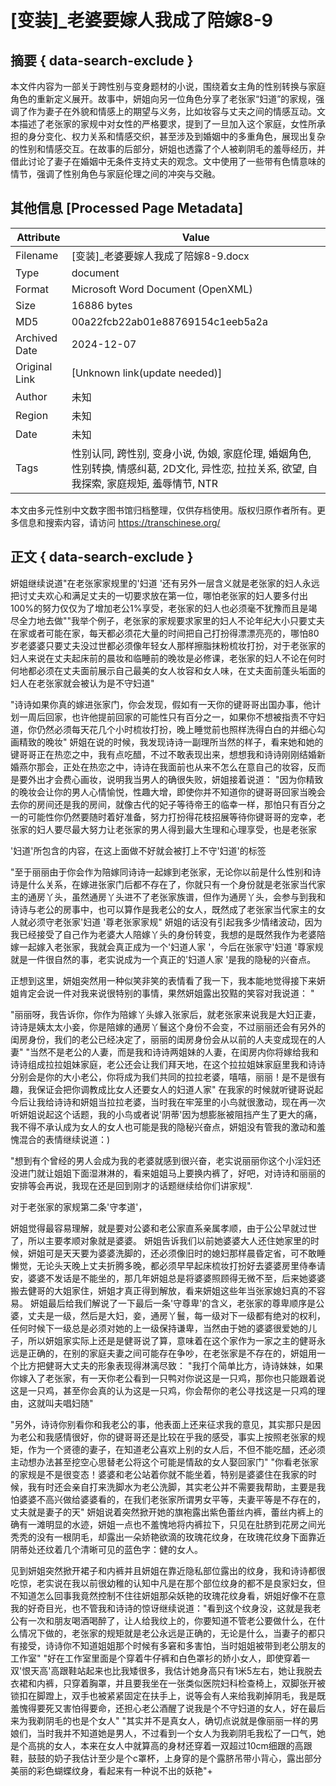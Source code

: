 # [变装]_老婆要嫁人我成了陪嫁8-9



## 摘要  { data-search-exclude }

<!-- tcd_abstract -->
本文件内容为一部关于跨性别与变身题材的小说，围绕着女主角的性别转换与家庭角色的重新定义展开。故事中，妍姐向另一位角色分享了老张家“妇道”的家规，强调了作为妻子在外貌和情感上的期望与义务，比如妆容与丈夫之间的情感互动。文本描述了老张家的家规中对女性的严格要求，提到了一旦加入这个家庭，女性所承担的身分变化、权力关系和情感交织，甚至涉及到婚姻中的多重角色，展现出复杂的性别和情感交互。在故事的后部分，妍姐也透露了个人被剃阴毛的羞辱经历，并借此讨论了妻子在婚姻中无条件支持丈夫的观念。文中使用了一些带有色情意味的情节，强调了性别角色与家庭伦理之间的冲突与交融。

<!-- tcd_abstract_end -->

## 其他信息 [Processed Page Metadata]

| Attribute       | Value                                  |
|-----------------|----------------------------------------|
| Filename        | [变装]_老婆要嫁人我成了陪嫁8-9.docx                             |
| Type            | document                                 |
| Format          | Microsoft Word Document (OpenXML)                               |
| Size            | 16886 bytes                           |
| MD5             | 00a22fcb22ab01e88769154c1eeb5a2a                                  |
| Archived Date   | 2024-12-07                             |
| Original Link   | [Unknown link(update needed)]                         |
| Author          | 未知                               |
| Region          | 未知                               |
| Date            | 未知                                 |
| Tags            | 性别认同, 跨性别, 变身小说, 伪娘, 家庭伦理, 婚姻角色, 性别转换, 情感纠葛, 2D文化, 异性恋, 拉拉关系, 欲望, 自我探索, 家庭规矩, 羞辱情节, NTR                                 |

本文由多元性别中文数字图书馆归档整理，仅供存档使用。版权归原作者所有。更多信息和搜索内容，请访问 <https://transchinese.org/>


## 正文 { data-search-exclude }

<!-- tcd_main_text -->
妍姐继续说道"在老张家家规里的'妇道 '还有另外一层含义就是老张家的妇人永远把讨丈夫欢心和满足丈夫的一切要求放在第一位，哪怕老张家的妇人要多付出100%的努力仅仅为了增加老公1%享受，老张家的妇人也必须毫不犹豫而且是竭尽全力地去做""我举个例子，老张家的家规要求家里的妇人不论年纪大小只要丈夫在家或者可能在家，每天都必须花大量的时间把自己打扮得漂漂亮亮的，哪怕80岁老婆婆只要丈夫没过世都必须像年轻女人那样擦脂抹粉梳妆打扮，对于老张家的妇人来说在丈夫起床前的晨妆和临睡前的晚妆是必修课，老张家的妇人不论在何时何地都必须在丈夫面前展示自己最美的女人妆容和女人味，在丈夫面前蓬头垢面的妇人在老张家就会被认为是不守妇道"

"诗诗如果你真的嫁进张家门，你会发现，假如有一天你的键哥哥出国办事，他计划一周后回家，也许他提前回家的可能性只有百分之一，如果你不想被指责不守妇道，你仍然必须每天花几个小时梳妆打扮，晚上睡觉前也照样洗得白白的并细心勾画精致的晚妆" 妍姐在说的时候，我发现诗诗一副理所当然的样子，看来她和她的键哥哥正在热恋之中，我有点吃醋，不过不敢表现出来，想想我和诗诗刚刚结婚新婚燕尔那会，正处在热恋之中，诗诗在我面前也从来不怎么在意自己的妆容，反而是要外出才会费心画妆，说明我当男人的确很失败，妍姐接着说道： "因为你精致的晚妆会让你的男人心情愉悦，性趣大增，即使你并不知道你的键哥哥回家当晚会去你的房间还是我的房间，就像古代的妃子等待帝王的临幸一样，那怕只有百分之一的可能性你仍然要随时着好准备，努力打扮得花枝招展等待你键哥哥的宠幸，老张家的妇人要尽最大努力让老张家的男人得到最大生理和心理享受，也是老张家

'妇道'所包含的内容，在这上面做不好就会被打上不守'妇道'的标签

"至于丽丽由于你会作为陪嫁同诗诗一起嫁到老张家，无论你以前是什么性别和诗诗是什么关系，在嫁进张家门后都不存在了，你就只有一个身份就是老张家当代家主的通房丫头，虽然通房丫头进不了老张家族谱，但作为通房丫头，会参与到我和诗诗与老公的房事中，也可以算作是我老公的女人，既然成了老张家当代家主的女人就必须守老张家'妇道 '尊老张家家规" 妍姐的话没有引起我多少情绪波动，因为我已经接受了自己作为老婆大人陪嫁丫头的身份转变，我想的是既然我作为老婆陪嫁一起嫁入老张家，我就会真正成为一个'妇道人家 '，今后在张家守'妇道 '尊家规就是一件很自然的事，老实说成为一个真正的'妇道人家 '是我的隐秘的兴奋点。

正想到这里，妍姐突然用一种似笑非笑的表情看了我一下，我本能地觉得接下来妍姐肯定会说一件对我来说很特别的事情，果然妍姐露出狡黠的笑容对我说道： "

"丽丽呀，我告诉你，你作为陪嫁丫头嫁入张家后，就老张家来说我是大妇正妻，诗诗是姨太太小妾，你是陪嫁的通房丫鬟这个身份不会变，不过丽丽还会有另外的闺房身份，我们的老公已经决定了，丽丽的闺房身份会从以前的人夫变成现在的人妻" "当然不是老公的人妻，而是我和诗诗两姐妹的人妻，在闺房内你将嫁给我和诗诗组成拉拉姐妹家庭，老公还会让我们拜天地，在这个拉拉姐妹家庭里我和诗诗分别会是你的大小老公，你将成为我们共同的拉拉老婆，嘻嘻，丽丽！是不是很有趣，我保证会把你调教成比女人还要女人的妇道人家" 在我家的时候就听键哥说起今后让我给诗诗和妍姐当拉拉老婆，当时我在牢笼里的小鸟就很激动，现在再一次听妍姐说起这个话题，我的小鸟或者说'阴蒂'因为想膨胀被阻挡产生了更大的痛，我不得不承认成为女人的女人也可能是我的隐秘兴奋点，妍姐没有管我的激动和羞愧混合的表情继续说道：)

"想到有个曾经的男人会成为我的老婆就感到很兴奋，老实说丽丽你这个小淫妇还没进门就让姐姐下面湿淋淋的，看来姐姐马上要换内裤了，好吧，对诗诗和丽丽的安排等会再说，我现在还是回到刚才的话题继续给你们讲家规".

对于老张家的家规第二条'守孝道'，

妍姐觉得最容易理解，就是要对公婆和老公家直系亲属孝顺，由于公公早就过世了，所以主要孝顺对象就是婆婆。 妍姐告诉我们以前她婆婆大人还住她家里的时候，妍姐可是天天要为婆婆洗脚的，还必须像旧时的媳妇那样晨昏定省，可不敢睡懒觉，无论头天晚上丈夫折腾多晚，都必须早早起床梳妆打扮好去婆婆房里侍奉请安，婆婆不发话是不能坐的，那几年妍姐总是将婆婆照顾得无微不至，后来她婆婆搬去健哥的大姐家住，妍姐才真正得到解放，看来妍姐这些年当张家媳妇真的不容易。 妍姐最后给我们解说了一下最后一条'守尊卑'的含义，老张家的尊卑顺序是公婆，丈夫是一级，然后是大妇，妾，通房丫鬟，每一级对下一级都有绝对的权利，任何时候下一级总是必须对她的上一级保持谦卑，当然由于她的婆婆很爱她的儿子，所以妍姐家实际上还是是健哥说了算，意味着在这个家作为一家之主的健哥永远是正确的，在别的家庭夫妻之间可能存在争吵，在老张家是不存在的，妍姐用一个比方把健哥大丈夫的形象表现得淋漓尽致： "我打个简单比方，诗诗妹妹，如果你嫁入了老张家，有一天你老公看到一只鸭对你说这是一只鸡，那你也只能跟着说这是一只鸡，甚至你会真的认为这是一只鸡，你会帮你的老公寻找这是一只鸡的理由，这就叫夫唱妇随"

"另外，诗诗你别看你和我老公的事，他表面上还来征求我的意见，其实那只是因为老公和我感情很好，你的键哥哥还是比较在乎我的感受，事实上按照老张家的规矩，作为一个贤德的妻子，在知道老公喜欢上别的女人后，不但不能吃醋，还必须主动想办法甚至挖空心思替老公将这个可能是情敌的女人娶回家门" "你看老张家的家规是不是很变态！婆婆和老公站着你就不能坐着，特别是婆婆住在我家的时候，我有时还会亲自打来洗脚水为老公洗脚，其实老公并不需要我帮助，主要是我怕婆婆不高兴做给婆婆看的，在我们老张家所谓男女平等，夫妻平等是不存在的，丈夫就是妻子的天" 妍姐说着突然掀开她的旗袍露出紫色蕾丝内裤，蕾丝内裤上的确有一滩明显的水迹，妍姐一点也不羞愧地将内裤拉下，只见在肚脐到花房之间光秃秃的没有一根阴毛，却露出一朵娇艳欲滴的玫瑰花纹身，在玫瑰花纹身下面靠近阴蒂处还纹着几个清晰可见的蓝色字：健的女人。

见到妍姐突然掀开裙子和内裤并且妍姐在靠近隐私部位露出的纹身，我和诗诗都很吃惊，老实说在我以前很幼稚的认知中凡是在那个部位纹身的都不是良家妇女，但不知道怎么回事我竟然控制不住往妍姐那朵妖艳的玫瑰花纹身看，妍姐好像不在意我的好奇目光，也不管我和诗诗的惊讶继续说道："看到这个纹身没，这就是我老公有一次和朋友喝酒喝醉了，让人给我纹上的，你要知道不管老公要做什么，在什么情况下做的，老张家的规矩就是老公永远是正确的，无论是什么，当妻子的都只有接受，诗诗你不知道姐姐那个时候有多窘和多害怕，当时姐姐被带到老公朋友的工作室" "好在工作室里面是个穿着牛仔裤和白色罩衫的娇小女人，即使穿着一双'恨天高'高跟鞋站起来也比我矮很多，我估计她身高只有1米5左右，她让我脱去衣裙和内裤，只穿着胸罩，并且要我坐在一张类似医院妇科检查椅上，双脚张开被锁扣在脚蹬上，双手也被紧紧固定在扶手上，说等会有人来给我剃掉阴毛，我是既羞愧得要死又害怕得要命，还担心老公酒醒了说我是个不守妇道的女人，好在最后来为我剃阴毛的也是个女人" "其实并不是真女人，确切点说就是像丽丽一样的男娘们，当时我并不知道她是男人，不过看到一个女人为我剃阴毛我松了一口气，她是个高挑的女人，本来在女人中就算高的身材还穿着一双超过10cm细跟的高跟鞋，鼓鼓的奶子我估计至少是个c罩杯，上身穿的是个露脐吊带小背心，露出部分美丽的彩色蝴蝶纹身，看起来有一种说不出的妖艳"+
<!-- tcd_main_text_end -->

